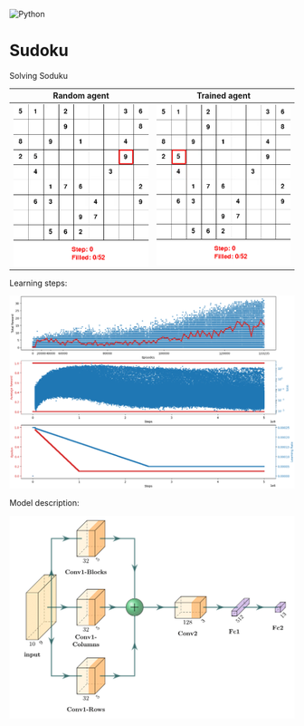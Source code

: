 ![Python](https://img.shields.io/badge/python-3.11.7-blue.svg)


# Sudoku
Solving Soduku


Random agent                           | Trained agent
:-------------------------------------:|:----------------------------------:
![Start](fig/step-start-episode-0.gif) | ![End](fig/step-end-episode-0.gif)


Learning steps:

![End](fig/summarize.png)


Model description:

![End](fig/model.png)
